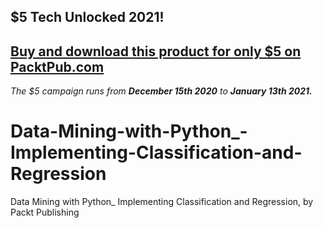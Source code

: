 ## $5 Tech Unlocked 2021!
[Buy and download this product for only $5 on PacktPub.com](https://www.packtpub.com/)
-----
*The $5 campaign         runs from __December 15th 2020__ to __January 13th 2021.__*

# Data-Mining-with-Python_-Implementing-Classification-and-Regression
Data Mining with Python_ Implementing Classification and Regression, by Packt Publishing
